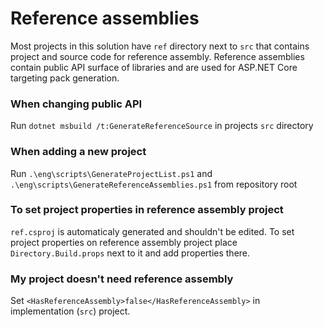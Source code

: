 Reference assemblies
========================

Most projects in this solution have `ref` directory next to `src` that contains project and source code for reference assembly.
Reference assemblies contain public API surface of libraries and are used for ASP.NET Core targeting pack generation.

### When changing public API

Run `dotnet msbuild /t:GenerateReferenceSource` in projects `src` directory

### When adding a new project

Run `.\eng\scripts\GenerateProjectList.ps1` and `.\eng\scripts\GenerateReferenceAssemblies.ps1` from repository root

### To set project properties in reference assembly project

`ref.csproj` is automaticaly generated and shouldn't be edited. To set project properties on reference assembly project place `Directory.Build.props` next to it and add properties there.

### My project doesn't need reference assembly

Set `<HasReferenceAssembly>false</HasReferenceAssembly>` in implementation (`src`) project.